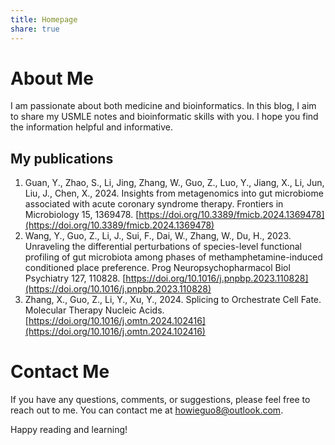 ```yaml
---
title: Homepage
share: true
---
```

# About Me
I am passionate about both medicine and bioinformatics. In this blog, I aim to share my USMLE notes and bioinformatic skills with you. I hope you find the information helpful and informative.
## My publications
1. Guan, Y., Zhao, S., Li, Jing, Zhang, W., Guo, Z., Luo, Y., Jiang, X., Li, Jun, Liu, J., Chen, X., 2024. Insights from metagenomics into gut microbiome associated with acute coronary syndrome therapy. Frontiers in Microbiology 15, 1369478. [https://doi.org/10.3389/fmicb.2024.1369478](https://doi.org/10.3389/fmicb.2024.1369478)
2. Wang, Y., Guo, Z., Li, J., Sui, F., Dai, W., Zhang, W., Du, H., 2023. Unraveling the differential perturbations of species-level functional profiling of gut microbiota among phases of methamphetamine-induced conditioned place preference. Prog Neuropsychopharmacol Biol Psychiatry 127, 110828. [https://doi.org/10.1016/j.pnpbp.2023.110828](https://doi.org/10.1016/j.pnpbp.2023.110828)
3. Zhang, X., Guo, Z., Li, Y., Xu, Y., 2024. Splicing to Orchestrate Cell Fate. Molecular Therapy Nucleic Acids. [https://doi.org/10.1016/j.omtn.2024.102416](https://doi.org/10.1016/j.omtn.2024.102416)
# Contact Me
If you have any questions, comments, or suggestions, please feel free to reach out to me. You can contact me at howieguo8@outlook.com.

Happy reading and learning!